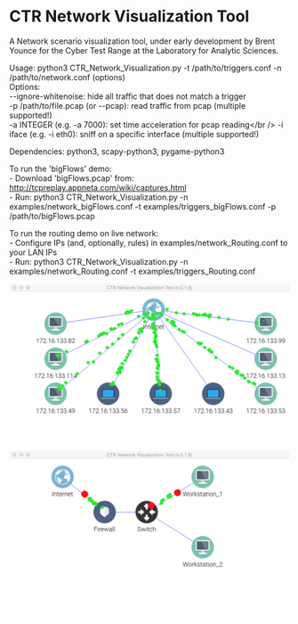# CTR Network Visualization Tool

A Network scenario visualization tool, under early development by Brent Younce for
the Cyber Test Range at the Laboratory for Analytic Sciences.

Usage: python3 CTR_Network_Visualization.py -t /path/to/triggers.conf -n /path/to/network.conf (options)<br />
    Options:<br />
    --ignore-whitenoise: hide all traffic that does not match a trigger<br />
    -p /path/to/file.pcap (or --pcap): read traffic from pcap (multiple supported!)<br />
    -a INTEGER (e.g. -a 7000): set time acceleration for pcap reading</br />
    -i iface (e.g. -i eth0): sniff on a specific interface (multiple supported!)<br />


Dependencies: python3, scapy-python3, pygame-python3

To run the 'bigFlows' demo:<br />
	- Download 'bigFlows.pcap' from: http://tcpreplay.appneta.com/wiki/captures.html<br />
	- Run: python3 CTR_Network_Visualization.py -n examples/network_bigFlows.conf -t examples/triggers_bigFlows.conf -p /path/to/bigFlows.pcap

To run the routing demo on live network:<br />
	- Configure IPs (and, optionally, rules) in examples/network_Routing.conf to your LAN IPs<br />
	- Run: python3 CTR_Network_Visualization.py -n examples/network_Routing.conf -t examples/triggers_Routing.conf<br />

![Alt screenshot](img/screenshot_0.1.6.png?raw=true "bigFlows Demo")
	<br />
![Alt screenshot](img/screenshot2.png?raw=true "Routing Demo")
